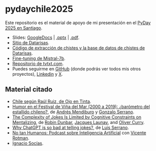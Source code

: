 # pydaychile2025

Este repositorio es el material de apoyo de mi presentación en el [PyDay 2025 en Santiago](https://pyday.cl/).

- Slides: [GoogleDocs](https://docs.google.com/presentation/d/1i2J82xN0efrxlR1si2nLw8Msb89j_LLPaXWJZgoUAI8/edit?usp=sharing) | [.pptx](/DataRisas_PyDay2025SCL.pptx) | [.pdf](/DataRisas_PyDay2025SCL.pdf).
- [Sitio de Datarisas](https://www.datarisas.cl/).
- [Código de extracción de chistes y la base de datos de chistes de Datarisas](https://github.com/aastroza/chilean-humor).
- [Fine-tuning de Mistral-7b](https://github.com/aastroza/mistral-fine-tuning). 
- [Repositorio de tvtxt.com](https://github.com/aastroza/tvtxt).
- Puedes seguirme en [GitHub](https://github.com/aastroza) (donde podrás ver todos mis otros proyectos), [Linkedin](https://linkedin.com/in/aastrozacl) y [X](https://twitter.com/aastroza).

## Material citado

- [Chile según Raúl Ruiz, de Ojo en Tinta](https://www.ojoentinta.com/chile-segun-raul-ruiz/).
- [Humor en el Festival de Viña del Mar (2000 a 2019): ¿barómetro del estallido chileno?](https://comunicacionymedios.uchile.cl/index.php/RCM/article/view/70784), de [Andrés Mendiburo](https://cl.linkedin.com/in/andres-mendiburo-seguel) y [Gonzalo Serrano](https://cl.linkedin.com/in/gonzalo-serrano-del-pozo-220a8a60).
- [The Complexity of Jokes Is Limited by Cognitive Constraints on Mentalizing](https://pubmed.ncbi.nlm.nih.gov/26597196/), de [Robin Dunbar](https://en.wikipedia.org/wiki/Robin_Dunbar), [Jacques Launay](https://greatergood.berkeley.edu/profile/jacques_launay#:~:text=Jacques%20Launay%20is%20a%20Postdoctoral,at%20the%20University%20of%20Oxford.), and [Oliver Curry](https://www.oliverscottcurry.com/).
- [Why ChatGPT is so bad at telling jokes?](https://www.youtube.com/shorts/nQuePUBzk2Q), de [Luis Serrano](https://www.youtube.com/@SerranoAcademy).
- [No tan Humanos: Podcast sobre Inteligencia Artificial](https://linktr.ee/nth.podcast) con [Vicente Rotman](https://www.linkedin.com/in/vrotman/).
- [Ignacio Socías](https://ignaciosocias.com/).
